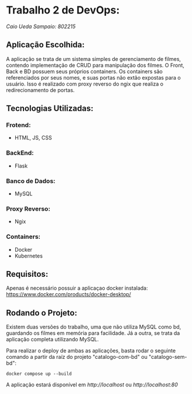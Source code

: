# Trabalho 2 de DevOps:

*Caio Ueda Sampaio: 802215*

## Aplicação Escolhida:

A aplicação se trata de um sistema simples de gerenciamento de filmes, contendo implementação de CRUD para manipulação dos filmes. O Front, Back e BD possuem seus próprios containers. Os containers são referenciados por seus nomes, e suas portas não extão expostas para o usuário. Isso é realizado com proxy reverso do ngix que realiza o redirecionamento de portas.

## Tecnologias Utilizadas:

### Frotend:
- HTML, JS, CSS

### BackEnd:
- Flask

### Banco de Dados:
- MySQL

### Proxy Reverso:
- Ngix

### Containers:
- Docker
- Kubernetes

## Requisitos:

Apenas é necessário possuir a aplicaçao docker instalada: https://www.docker.com/products/docker-desktop/

## Rodando o Projeto:

Existem duas versões do trabalho, uma que não utiliza MySQL como bd, guardando os filmes em memória para facilidade. Já a outra, se trata da aplicação completa utilizando MySQL.

Para realizar o deploy de ambas as aplicações, basta rodar o seguinte comando a partir da raíz do projeto "catalogo-com-bd" ou "catalogo-sem-bd":

```
docker compose up --build
```

A aplicação estará disponível em *http://localhost* ou *http://localhost:80*
